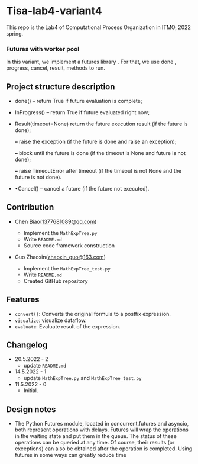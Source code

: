 # Tisa-lab4-variant4

This repo is the Lab4 of Computational Process Organization in ITMO, 2022 spring.

### Futures with worker pool

In this variant, we implement a futures library . For that, we use done , progress, cancel, result, methods to run.

## Project structure description

* done() – return True if future evaluation is complete;

* InProgress() – return True if future evaluated right now;

* Result(timeout=None) return the future execution result (if the future is done);

  **–** raise the exception (if the future is done and raise an exception);

  **–** block until the future is done (if the timeout is None and future is not done);

  **–** raise TimeoutError after timeout (if the timeout is not None and the future is not done).

* •Cancel() – cancel a future (if the future not executed).


## Contribution

* Chen Biao(1377681089@qq.com)
  * Implement the `MathExpTree.py`
  * Write `README.md`
  * Source code framework construction

* Guo Zhaoxin(zhaoxin_guo@163.com)
  * Implement the `MathExpTree_test.py`
  * Write `README.md`
  * Created GitHub repository

## Features

* `convert()`: Converts the original formula to a postfix expression.
* `visualize`: visualize dataflow. 
* `evaluate`: Evaluate result of the expression.

## Changelog

* 20.5.2022 - 2
  * update `README.md`
* 14.5.2022 - 1
  * update `MathExpTree.py` and `MathExpTree_test.py`
* 11.5.2022 - 0
  * Initial.

## Design notes

* The Python Futures module, located in concurrent.futures and asyncio, both represent operations with delays. Futures will wrap the operations in the waiting state and put them in the queue. The status of these operations can be queried at any time. Of course, their results (or exceptions) can also be obtained after the operation is completed. Using futures in some ways can greatly reduce time
